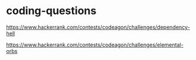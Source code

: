 # coding-questions

https://www.hackerrank.com/contests/codeagon/challenges/dependency-hell

https://www.hackerrank.com/contests/codeagon/challenges/elemental-orbs
